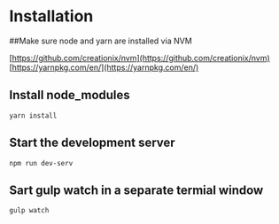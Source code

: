 # Installation

##Make sure node and yarn are installed via NVM

[https://github.com/creationix/nvm](https://github.com/creationix/nvm)
[https://yarnpkg.com/en/](https://yarnpkg.com/en/)

## Install node_modules
`yarn install`

## Start the development server
`npm run dev-serv`

## Sart gulp watch in a separate termial window
`gulp watch`
